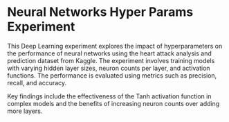 # Neural Networks Hyper Params Experiment

This Deep Learning experiment explores the impact of hyperparameters on the performance of neural networks using the heart attack analysis and prediction dataset from Kaggle. The experiment involves training models with varying hidden layer sizes, neuron counts per layer, and activation functions. The performance is evaluated using metrics such as precision, recall, and accuracy. 

Key findings include the effectiveness of the Tanh activation function in complex models and the benefits of increasing neuron counts over adding more layers.
